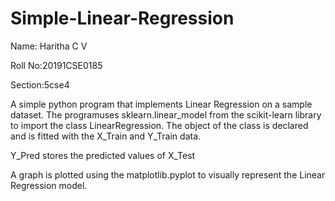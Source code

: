 # Simple-Linear-Regression

Name: Haritha C V

Roll No:20191CSE0185

Section:5cse4

A simple python program that implements Linear Regression on a sample dataset. The programuses sklearn.linear_model from the scikit-learn library to import the class LinearRegression. The object of the class is declared and is fitted with the X_Train and Y_Train data.

Y_Pred stores the predicted values of X_Test

A graph is plotted using the matplotlib.pyplot to visually represent the Linear Regression model.
